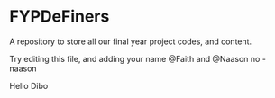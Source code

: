 # FYPDeFiners
A repository to store all our final year project codes, and content.

Try editing this file, and adding your name @Faith and @Naason
no - naason

Hello Dibo
